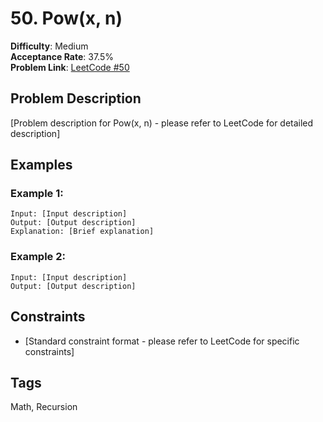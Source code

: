 # 50. Pow(x, n)

**Difficulty**: Medium  
**Acceptance Rate**: 37.5%  
**Problem Link**: [LeetCode #50](https://leetcode.com/problems/powx-n/)

## Problem Description

[Problem description for Pow(x, n) - please refer to LeetCode for detailed description]

## Examples

### Example 1:
```
Input: [Input description]
Output: [Output description]
Explanation: [Brief explanation]
```

### Example 2:
```
Input: [Input description]
Output: [Output description]
```

## Constraints

- [Standard constraint format - please refer to LeetCode for specific constraints]

## Tags
Math, Recursion